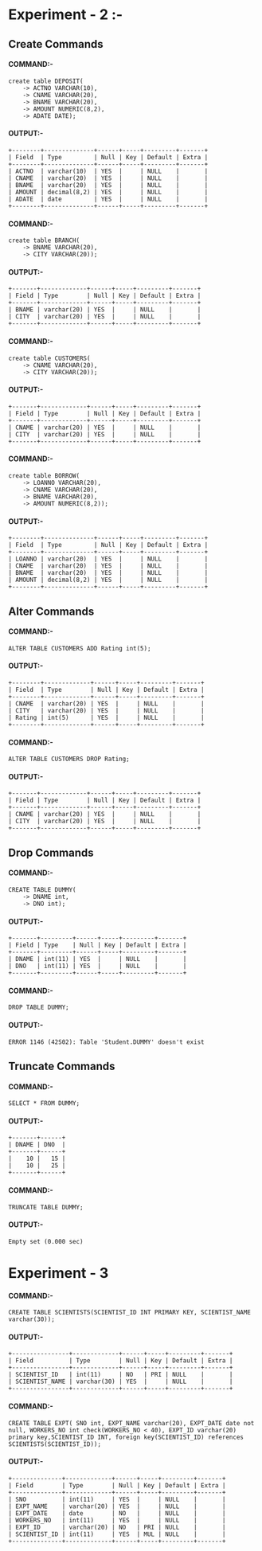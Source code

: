 
# Experiment - 2 :-
## Create Commands
#### COMMAND:-
	create table DEPOSIT(
	    -> ACTNO VARCHAR(10),
	    -> CNAME VARCHAR(20),
	    -> BNAME VARCHAR(20),
	    -> AMOUNT NUMERIC(8,2),
	    -> ADATE DATE);
#### OUTPUT:-
	+--------+--------------+------+-----+---------+-------+
	| Field  | Type         | Null | Key | Default | Extra |
	+--------+--------------+------+-----+---------+-------+
	| ACTNO  | varchar(10)  | YES  |     | NULL    |       |
	| CNAME  | varchar(20)  | YES  |     | NULL    |       |
	| BNAME  | varchar(20)  | YES  |     | NULL    |       |
	| AMOUNT | decimal(8,2) | YES  |     | NULL    |       |
	| ADATE  | date         | YES  |     | NULL    |       |
	+--------+--------------+------+-----+---------+-------+

#### COMMAND:-
	create table BRANCH(
	    -> BNAME VARCHAR(20),
	    -> CITY VARCHAR(20));
#### OUTPUT:-
	+-------+-------------+------+-----+---------+-------+
	| Field | Type        | Null | Key | Default | Extra |
	+-------+-------------+------+-----+---------+-------+
	| BNAME | varchar(20) | YES  |     | NULL    |       |
	| CITY  | varchar(20) | YES  |     | NULL    |       |
	+-------+-------------+------+-----+---------+-------+
	
#### COMMAND:-
	create table CUSTOMERS(
	    -> CNAME VARCHAR(20),
	    -> CITY VARCHAR(20));
#### OUTPUT:-
	+-------+-------------+------+-----+---------+-------+
	| Field | Type        | Null | Key | Default | Extra |
	+-------+-------------+------+-----+---------+-------+
	| CNAME | varchar(20) | YES  |     | NULL    |       |
	| CITY  | varchar(20) | YES  |     | NULL    |       |
	+-------+-------------+------+-----+---------+-------+

#### COMMAND:-
	create table BORROW(
	    -> LOANNO VARCHAR(20),
	    -> CNAME VARCHAR(20),
	    -> BNAME VARCHAR(20),
	    -> AMOUNT NUMERIC(8,2));
#### OUTPUT:-
	+--------+--------------+------+-----+---------+-------+
	| Field  | Type         | Null | Key | Default | Extra |
	+--------+--------------+------+-----+---------+-------+
	| LOANNO | varchar(20)  | YES  |     | NULL    |       |
	| CNAME  | varchar(20)  | YES  |     | NULL    |       |
	| BNAME  | varchar(20)  | YES  |     | NULL    |       |
	| AMOUNT | decimal(8,2) | YES  |     | NULL    |       |
	+--------+--------------+------+-----+---------+-------+

## Alter Commands
#### COMMAND:-
	ALTER TABLE CUSTOMERS ADD Rating int(5);
#### OUTPUT:-
	+--------+-------------+------+-----+---------+-------+
	| Field  | Type        | Null | Key | Default | Extra |
	+--------+-------------+------+-----+---------+-------+
	| CNAME  | varchar(20) | YES  |     | NULL    |       |
	| CITY   | varchar(20) | YES  |     | NULL    |       |
	| Rating | int(5)      | YES  |     | NULL    |       |
	+--------+-------------+------+-----+---------+-------+

#### COMMAND:-
	ALTER TABLE CUSTOMERS DROP Rating;
#### OUTPUT:-
	+-------+-------------+------+-----+---------+-------+
	| Field | Type        | Null | Key | Default | Extra |
	+-------+-------------+------+-----+---------+-------+
	| CNAME | varchar(20) | YES  |     | NULL    |       |
	| CITY  | varchar(20) | YES  |     | NULL    |       |
	+-------+-------------+------+-----+---------+-------+

## Drop Commands
#### COMMAND:-
	CREATE TABLE DUMMY(
	    -> DNAME int,
	    -> DNO int);
#### OUTPUT:-
	+-------+---------+------+-----+---------+-------+
	| Field | Type    | Null | Key | Default | Extra |
	+-------+---------+------+-----+---------+-------+
	| DNAME | int(11) | YES  |     | NULL    |       |
	| DNO   | int(11) | YES  |     | NULL    |       |
	+-------+---------+------+-----+---------+-------+

#### COMMAND:-
	DROP TABLE DUMMY;
#### OUTPUT:-
	ERROR 1146 (42S02): Table 'Student.DUMMY' doesn't exist

## Truncate Commands
#### COMMAND:-
	SELECT * FROM DUMMY;
#### OUTPUT:-
	+-------+------+
	| DNAME | DNO  |
	+-------+------+
	|    10 |   15 |
	|    10 |   25 |
	+-------+------+

#### COMMAND:-
	TRUNCATE TABLE DUMMY;
#### OUTPUT:-
	Empty set (0.000 sec)

# Experiment - 3
#### COMMAND:-
	CREATE TABLE SCIENTISTS(SCIENTIST_ID INT PRIMARY KEY, SCIENTIST_NAME varchar(30));
#### OUTPUT:-
	+----------------+-------------+------+-----+---------+-------+
	| Field          | Type        | Null | Key | Default | Extra |
	+----------------+-------------+------+-----+---------+-------+
	| SCIENTIST_ID   | int(11)     | NO   | PRI | NULL    |       |
	| SCIENTIST_NAME | varchar(30) | YES  |     | NULL    |       |
	+----------------+-------------+------+-----+---------+-------+

#### COMMAND:-
	CREATE TABLE EXPT( SNO int, EXPT_NAME varchar(20), EXPT_DATE date not null, WORKERS_NO int check(WORKERS_NO < 40), EXPT_ID varchar(20) primary key,SCIENTIST_ID INT, foreign key(SCIENTIST_ID) references SCIENTISTS(SCIENTIST_ID));
#### OUTPUT:-
	+--------------+-------------+------+-----+---------+-------+
	| Field        | Type        | Null | Key | Default | Extra |
	+--------------+-------------+------+-----+---------+-------+
	| SNO          | int(11)     | YES  |     | NULL    |       |
	| EXPT_NAME    | varchar(20) | YES  |     | NULL    |       |
	| EXPT_DATE    | date        | NO   |     | NULL    |       |
	| WORKERS_NO   | int(11)     | YES  |     | NULL    |       |
	| EXPT_ID      | varchar(20) | NO   | PRI | NULL    |       |
	| SCIENTIST_ID | int(11)     | YES  | MUL | NULL    |       |
	+--------------+-------------+------+-----+---------+-------+
